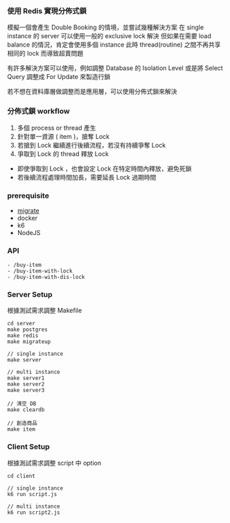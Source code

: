 ### 使用 Redis 實現分佈式鎖

模擬一個會產生 Double Booking 的情境，並嘗試幾種解決方案
在 single instance 的 server 可以使用一般的 exclusive lock 解決
但如果在需要 load balance 的情況，肯定會使用多個 instance
此時 thread(routine) 之間不再共享相同的 lock 而導致超賣問題

有許多解決方案可以使用，例如調整 Database 的 Isolation Level
或是將 Select Query 調整成 For Update 來製造行鎖

若不想在資料庫層做調整而是應用層，可以使用分佈式鎖來解決


### 分佈式鎖 workflow

1. 多個 process or thread 產生
2. 針對單一資源 ( item )，搶奪 Lock
3. 若搶到 Lock 繼續進行後續流程，若沒有持續爭奪 Lock
4. 爭取到 Lock 的 thread 釋放 Lock

- 即使爭取到 Lock ，也會設定 Lock 在特定時間內釋放，避免死鎖
- 若後續流程處理時間加長，需要延長 Lock 過期時間


### prerequisite

- [migrate](https://github.com/golang-migrate/migrate)
- docker
- k6
- NodeJS

### API

```
- /buy-item
- /buy-item-with-lock
- /buy-item-with-dis-lock
```

### Server Setup

根據測試需求調整 Makefile

```
cd server
make postgres
make redis
make migrateup

// single instance
make server

// multi instance
make server1
make server2
make server3

// 清空 DB
make cleardb

// 創造商品
make item
```


### Client Setup

根據測試需求調整 script 中 option

```
cd client

// single instance
k6 run script.js 

// multi instance
k6 run script2.js 
```
